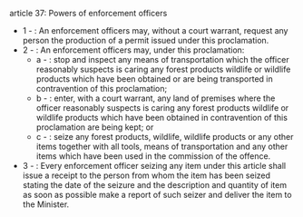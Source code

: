 article 37: Powers of enforcement officers

<ul>
			<li>1 - : An enforcement officers may, without a court warrant, request any person the production of a permit issued under this proclamation.<ul>
			</ul></li>			<li>2 - : An enforcement officers may, under this proclamation:<ul>
						<li>a - : stop and inspect any means of transportation which the officer reasonably suspects  is caring any forest products wildlife or wildlife products which have been obtained or are being transported in contravention of this proclamation;<ul>
						</ul></li>						<li>b - : enter, with a court warrant, any land of premises where the officer reasonably suspects  is caring any forest products wildlife or wildlife products which have been obtained in contravention of this proclamation are being kept; or <ul>
						</ul></li>						<li>c - : seize any forest products, wildlife, wildlife products or any other items together with all tools, means of transportation and any other items which have been used in the commission of the offence.<ul>
						</ul></li>			</ul></li>			<li>3 - : Every enforcement  officer seizing any item under this article shall issue a receipt to the person from whom the item has been seized stating the date of the seizure and the description and quantity of item as soon as possible make a report of such seizer and deliver the item to the Minister.<ul>
			</ul></li></ul>
